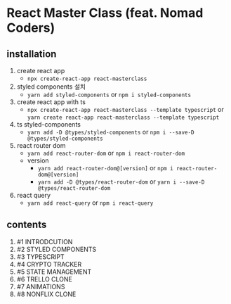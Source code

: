 # React Master Class (feat. Nomad Coders)

## installation

1. create react app
   - `npx create-react-app react-masterclass`
2. styled components 설치
   - `yarn add styled-components` or `npm i styled-components`
3. create react app with ts
   - `npx create-react-app react-masterclass --template typescript` or `yarn create react-app react-masterclass --template typescript`
4. ts styled-components
   - `yarn add -D @types/styled-components` or `npm i --save-D @types/styled-components`
5. react router dom
   - `yarn add react-router-dom` or `npm i react-router-dom`
   - version
     - `yarn add react-router-dom@[version]` or `npm i react-router-dom@[version]`
     - `yarn add -D @types/react-router-dom` or `yarn i --save-D @types/react-router-dom`
6. react query
   - `yarn add react-query` or `npm i react-query`

## contents

1. #1 INTRODCUTION
2. #2 STYLED COMPONENTS
3. #3 TYPESCRIPT
4. #4 CRYPTO TRACKER
5. #5 STATE MANAGEMENT
6. #6 TRELLO CLONE
7. #7 ANIMATIONS
8. #8 NONFLIX CLONE
